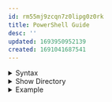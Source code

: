 ```yaml
---
id: rm55mj9zcqn7z0lipg0z0rk
title: PowerShell Guide
desc: ''
updated: 1693950952139
created: 1691041687541
---
```


<!-- start of 'syntax' section -->
<details>
    <summary>Syntax</summary>

#
Powershell is mostly `singular` **and** `case insensitive`. You can use `TAB` **to** `autocomplete` commands.

### Input
> ![](assets/guides/powershell/input_syntax.jpg)

### Output
> ![](assets/guides/powershell/output_syntax.jpg)

---
</details>
<!-- end of 'syntax' section -->



<!-- top of 'show directory' section -->
<details>
    <summary>Show Directory</summary>

#
In PowerShell, the Get-ChildItem cmdlet is used to `retrieve` a `list` **of** `child items` **within** a specified `directory`. Child items **can include** `files`, `directories`, and other `objects` within the specified directory.

### Input

#### Cmdlet
> `Get-ChildItem`

#### Aliases
> `ls`

> `dir`

> `gci`

### Output
> ![](assets/guides/powershell/get-childitem.jpg)

---
</details>
<!-- end of 'show directory' section -->



<!-- start of 'example' section -->
<details>
    <summary>Example</summary>

#
Description

### Input
>
input

### Output
>
output

---
</details>
<!-- end of 'example' section -->